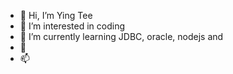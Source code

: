 - 👋 Hi, I’m Ying Tee
- 👀 I’m interested in coding 
- 🌱 I’m currently learning JDBC, oracle, nodejs and 
- 💞️ 
- 📫 

<!---
dev-yingtee/dev-yingtee is a ✨ special ✨ repository because its `README.md` (this file) appears on your GitHub profile.
You can click the Preview link to take a look at your changes.
--->
